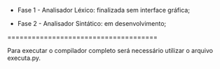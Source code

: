 * Fase 1 - Analisador Léxico: finalizada sem interface gráfica;

* Fase 2 - Analisador Sintático: em desenvolvimento;


=====================================

Para executar o compilador completo será necessário utilizar o arquivo executa.py.
